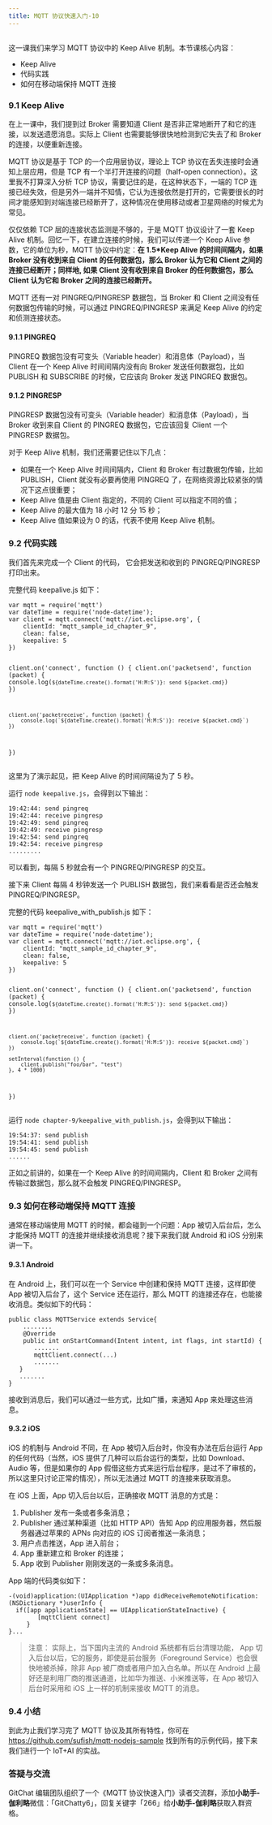 ```yaml
---
title: MQTT 协议快速入门-10
---
```

<article id="topicContainer" class="column_content"><h2 class="topic_title"></h2><div><p>这一课我们来学习 MQTT 协议中的 Keep Alive 机制。本节课核心内容：</p>
<ul>
<li>Keep Alive</li>
<li>代码实践</li>
<li>如何在移动端保持 MQTT 连接</li>
</ul>
<h3 id="91keepalive">9.1 Keep Alive</h3>
<p>在上一课中，我们提到过 Broker 需要知道 Client 是否非正常地断开了和它的连接，以发送遗愿消息。实际上 Client 也需要能够很快地检测到它失去了和 Broker 的连接，以便重新连接。</p>
<p>MQTT 协议是基于 TCP 的一个应用层协议，理论上 TCP 协议在丢失连接时会通知上层应用，但是 TCP 有一个半打开连接的问题（half-open connection）。这里我不打算深入分析 TCP 协议，需要记住的是，在这种状态下，一端的 TCP 连接已经失效，但是另外一端并不知情，它认为连接依然是打开的，它需要很长的时间才能感知到对端连接已经断开了，这种情况在使用移动或者卫星网络的时候尤为常见。</p>
<p>仅仅依赖 TCP 层的连接状态监测是不够的，于是 MQTT 协议设计了一套 Keep Alive 机制。回忆一下，在建立连接的时候，我们可以传递一个 Keep Alive 参数，它的单位为秒，MQTT 协议中约定：<strong>在 1.5*Keep Alive 的时间间隔内，如果 Broker 没有收到来自 Client 的任何数据包，那么 Broker 认为它和 Client 之间的连接已经断开；同样地, 如果 Client 没有收到来自 Broker 的任何数据包，那么 Client 认为它和 Broker 之间的连接已经断开。</strong></p>
<p>MQTT 还有一对 PINGREQ/PINGRESP 数据包，当 Broker 和 Client 之间没有任何数据包传输的时候，可以通过 PINGREQ/PINGRESP 来满足 Keep Alive 的约定和侦测连接状态。</p>
<h4 id="911pingreq">9.1.1 PINGREQ</h4>
<p>PINGREQ 数据包没有可变头（Variable header）和消息体（Payload），当 Client 在一个 Keep Alive 时间间隔内没有向 Broker 发送任何数据包，比如 PUBLISH 和 SUBSCRIBE 的时候，它应该向 Broker 发送 PINGREQ 数据包。</p>
<h4 id="912pingresp">9.1.2 PINGRESP</h4>
<p>PINGRESP 数据包没有可变头（Variable header）和消息体（Payload），当 Broker 收到来自 Client 的 PINGREQ 数据包，它应该回复 Client 一个 PINGRESP 数据包。</p>
<p>对于 Keep Alive 机制，我们还需要记住以下几点：</p>
<ul>
<li>如果在一个 Keep Alive 时间间隔内，Client 和 Broker 有过数据包传输，比如 PUBLISH，Client 就没有必要再使用 PINGREQ 了，在网络资源比较紧张的情况下这点很重要；</li>
<li>Keep Alive 值是由 Client 指定的，不同的 Client 可以指定不同的值；</li>
<li>Keep Alive 的最大值为 18 小时 12 分 15 秒；</li>
<li>Keep Alive 值如果设为 0 的话，代表不使用 Keep Alive 机制。</li>
</ul>
<h3 id="92">9.2 代码实践</h3>
<p>我们首先来完成一个 Client 的代码， 它会把发送和收到的 PINGREQ/PINGRESP 打印出来。</p>
<p>完整代码 keepalive.js 如下：</p>
<pre><code class="javascript language-javascript">var mqtt = require('mqtt')
var dateTime = require('node-datetime');
var client = mqtt.connect('mqtt://iot.eclipse.org', {
    clientId: "mqtt_sample_id_chapter_9",
    clean: false,
    keepalive: 5
})

client.on('connect', function () {
    client.on('packetsend', function (packet) {
        console.log(`${dateTime.create().format('H:M:S')}: send ${packet.cmd}`)
    })

    client.on('packetreceive', function (packet) {
        console.log(`${dateTime.create().format('H:M:S')}: receive ${packet.cmd}`)
    })
})
</code></pre>
<p>这里为了演示起见，把 Keep Alive 的时间间隔设为了 5 秒。</p>
<p>运行 <code>node keepalive.js</code>，会得到以下输出：</p>
<pre><code>19:42:44: send pingreq
19:42:44: receive pingresp
19:42:49: send pingreq
19:42:49: receive pingresp
19:42:54: send pingreq
19:42:54: receive pingresp
.........
</code></pre>
<p>可以看到，每隔 5 秒就会有一个 PINGREQ/PINGRESP 的交互。</p>
<p>接下来 Client 每隔 4 秒钟发送一个 PUBLISH 数据包，我们来看看是否还会触发 PINGREQ/PINGRESP。</p>
<p>完整的代码 keepalive_with_publish.js 如下：</p>
<pre><code class="javascript language-javascript">var mqtt = require('mqtt')
var dateTime = require('node-datetime');
var client = mqtt.connect('mqtt://iot.eclipse.org', {
    clientId: "mqtt_sample_id_chapter_9",
    clean: false,
    keepalive: 5
})

client.on('connect', function () {
    client.on('packetsend', function (packet) {
        console.log(`${dateTime.create().format('H:M:S')}: send ${packet.cmd}`)
    })

    client.on('packetreceive', function (packet) {
        console.log(`${dateTime.create().format('H:M:S')}: receive ${packet.cmd}`)
    })

    setInterval(function () {
        client.publish("foo/bar", "test")
    }, 4 * 1000)
})
</code></pre>
<p>运行 <code>node chapter-9/keepalive_with_publish.js</code>，会得到以下输出：</p>
<pre><code>19:54:37: send publish
19:54:41: send publish
19:54:45: send publish
......
</code></pre>
<p>正如之前讲的，如果在一个 Keep Alive 的时间间隔内，Client 和 Broker 之间有传输过数据包，那么就不会触发 PINGREQ/PINGRESP。</p>
<h3 id="93mqtt">9.3 如何在移动端保持 MQTT 连接</h3>
<p>通常在移动端使用 MQTT 的时候，都会碰到一个问题：App 被切入后台后，怎么才能保持 MQTT 的连接并继续接收消息呢？接下来我们就 Android 和 iOS 分别来讲一下。</p>
<h4 id="931android">9.3.1 Android</h4>
<p>在 Android 上，我们可以在一个 Service 中创建和保持 MQTT 连接，这样即使 App 被切入后台了，这个 Service 还在运行，那么 MQTT 的连接还存在，也能接收消息。类似如下的代码：</p>
<pre><code class="java language-java">public class MQTTService extends Service{ 
    ........
    @Override
    public int onStartCommand(Intent intent, int flags, int startId) {
       .......
       mqttClient.connect(...)
       .......
   }
   .......
}
</code></pre>
<p>接收到消息后，我们可以通过一些方式，比如广播，来通知 App 来处理这些消息。 </p>
<h4 id="932ios">9.3.2 iOS</h4>
<p>iOS 的机制与 Android 不同，在 App 被切入后台时，你没有办法在后台运行 App 的任何代码（当然，iOS 提供了几种可以后台运行的类型，比如 Download、Audio 等，但是如果你的 App 假借这些方式来运行后台程序，是过不了审核的，所以这里只讨论正常的情况），所以无法通过 MQTT 的连接来获取消息。</p>
<p>在 iOS 上面，App 切入后台以后，正确接收 MQTT 消息的方式是：</p>
<ol>
<li>Publisher 发布一条或者多条消息；</li>
<li>Publisher 通过某种渠道（比如 HTTP API）告知 App 的应用服务器，然后服务器通过苹果的 APNs 向对应的 iOS 订阅者推送一条消息；</li>
<li>用户点击推送，App 进入前台；</li>
<li>App 重新建立和 Broker 的连接；</li>
<li>App 收到 Publisher 刚刚发送的一条或多条消息。</li>
</ol>
<p>App 端的代码类似如下：</p>
<pre><code class="object-c language-object-c">-(void)application:(UIApplication *)app didReceiveRemoteNotification:(NSDictionary *)userInfo {
  if([app applicationState] == UIApplicationStateInactive) {
        [mqttClient connect]
     }
}...
</code></pre>
<blockquote>
  <p>注意： 实际上，当下国内主流的 Android 系统都有后台清理功能， App 切入后台以后，它的服务，即使是前台服务（Foreground Service）也会很快地被杀掉，除非 App 被厂商或者用户加入白名单。所以在 Android 上最好还是利用厂商的推送通道，比如华为推送、小米推送等，在 App 被切入后台时采用和 iOS 上一样的机制来接收 MQTT 的消息。</p>
</blockquote>
<h3 id="94">9.4 小结</h3>
<p>到此为止我们学习完了 MQTT 协议及其所有特性，你可在 <a href="https://github.com/sufish/mqtt-nodejs-sample">https://github.com/sufish/mqtt-nodejs-sample</a> 找到所有的示例代码，接下来我们进行一个 IoT+AI 的实战。</p>
<h3 id="">答疑与交流</h3>
<p>GitChat 编辑团队组织了一个《MQTT 协议快速入门》读者交流群，添加<strong>小助手-伽利略</strong>微信：「GitChatty6」，回复关键字「266」给<strong>小助手-伽利略</strong>获取入群资格。</p></div></article>